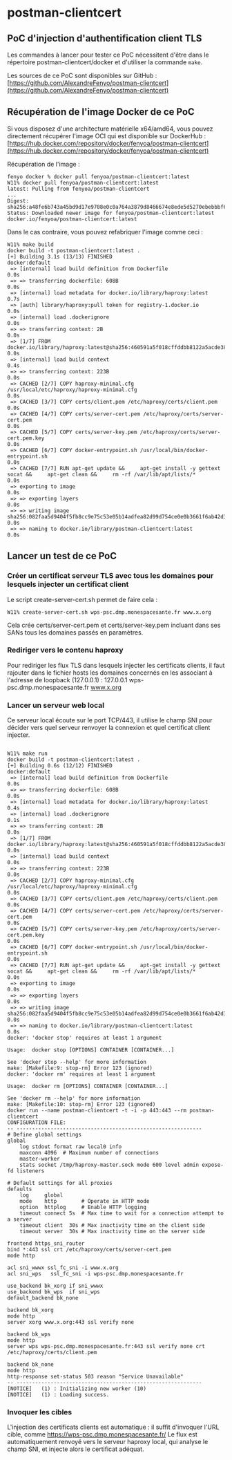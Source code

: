 
# postman-clientcert

## PoC d'injection d'authentification client TLS

Les commandes à lancer pour tester ce PoC nécessitent d'être dans le répertoire postman-clientcert/docker et d'utiliser la commande `make`.

Les sources de ce PoC sont disponibles sur GitHub : [https://github.com/AlexandreFenyo/postman-clientcert](https://github.com/AlexandreFenyo/postman-clientcert)

## Récupération de l'image Docker de ce PoC
Si vous disposez d'une architecture matérielle x64/amd64, vous pouvez directement récupérer l'image OCI qui est disponible sur DockerHub : [https://hub.docker.com/repository/docker/fenyoa/postman-clientcert](https://hub.docker.com/repository/docker/fenyoa/postman-clientcert)

Récupération de l'image :
```
fenyo docker % docker pull fenyoa/postman-clientcert:latest
W11% docker pull fenyoa/postman-clientcert:latest
latest: Pulling from fenyoa/postman-clientcert
...
Digest: sha256:a48fe6b743a45bd9d17e9708e0c0a764a3879d8466674e8ede5d5270ebebbbf6
Status: Downloaded newer image for fenyoa/postman-clientcert:latest
docker.io/fenyoa/postman-clientcert:latest
```

Dans le cas contraire, vous pouvez refabriquer l'image comme ceci :
```
W11% make build
docker build -t postman-clientcert:latest .
[+] Building 3.1s (13/13) FINISHED                                                                                                                           docker:default
 => [internal] load build definition from Dockerfile                                                                                                                   0.0s
 => => transferring dockerfile: 608B                                                                                                                                   0.0s
 => [internal] load metadata for docker.io/library/haproxy:latest                                                                                                      0.7s
 => [auth] library/haproxy:pull token for registry-1.docker.io                                                                                                         0.0s
 => [internal] load .dockerignore                                                                                                                                      0.0s
 => => transferring context: 2B                                                                                                                                        0.0s
 => [1/7] FROM docker.io/library/haproxy:latest@sha256:460591a5f018cffddbb8122a5acde386aeb480e29b49613a340fc89258cadc39                                                0.0s
 => [internal] load build context                                                                                                                                      0.4s
 => => transferring context: 223B                                                                                                                                      0.0s
 => CACHED [2/7] COPY haproxy-minimal.cfg /usr/local/etc/haproxy/haproxy-minimal.cfg                                                                                   0.0s
 => CACHED [3/7] COPY certs/client.pem /etc/haproxy/certs/client.pem                                                                                                   0.0s
 => CACHED [4/7] COPY certs/server-cert.pem /etc/haproxy/certs/server-cert.pem                                                                                         0.0s
 => CACHED [5/7] COPY certs/server-key.pem /etc/haproxy/certs/server-cert.pem.key                                                                                      0.0s
 => CACHED [6/7] COPY docker-entrypoint.sh /usr/local/bin/docker-entrypoint.sh                                                                                         0.0s
 => CACHED [7/7] RUN apt-get update &&     apt-get install -y gettext socat &&     apt-get clean &&     rm -rf /var/lib/apt/lists/*                                    0.0s
 => exporting to image                                                                                                                                                 0.0s
 => => exporting layers                                                                                                                                                0.0s
 => => writing image sha256:082faa5d9404f5fb8cc9e75c53e05b14adfea82d99d754ce0e0b3661f6ab42d3                                                                           0.0s
 => => naming to docker.io/library/postman-clientcert:latest                                                                                                           0.0s
```

## Lancer un test de ce PoC

### Créer un certificat serveur TLS avec tous les domaines pour lesquels injecter un certificat client
Le script create-server-cert.sh permet de faire cela :
```
W11% create-server-cert.sh wps-psc.dmp.monespacesante.fr www.x.org
```
Cela crée certs/server-cert.pem et certs/server-key.pem incluant dans ses SANs tous les domaines passés en paramètres.

### Rediriger vers le contenu haproxy

Pour rediriger les flux TLS dans lesquels injecter les certificats clients, il faut rajouter dans le fichier hosts les domaines concernés en les associant à l'adresse de loopback (127.0.0.1) :
127.0.0.1 wps-psc.dmp.monespacesante.fr www.x.org

### Lancer un serveur web local
Ce serveur local écoute sur le port TCP/443, il utilise le champ SNI pour décider vers quel serveur renvoyer la connexion et quel certificat client injecter.
```

W11% make run
docker build -t postman-clientcert:latest .
[+] Building 0.6s (12/12) FINISHED                                                                                                                           docker:default
 => [internal] load build definition from Dockerfile                                                                                                                   0.0s
 => => transferring dockerfile: 608B                                                                                                                                   0.0s
 => [internal] load metadata for docker.io/library/haproxy:latest                                                                                                      0.4s
 => [internal] load .dockerignore                                                                                                                                      0.1s
 => => transferring context: 2B                                                                                                                                        0.0s
 => [1/7] FROM docker.io/library/haproxy:latest@sha256:460591a5f018cffddbb8122a5acde386aeb480e29b49613a340fc89258cadc39                                                0.0s
 => [internal] load build context                                                                                                                                      0.0s
 => => transferring context: 223B                                                                                                                                      0.0s
 => CACHED [2/7] COPY haproxy-minimal.cfg /usr/local/etc/haproxy/haproxy-minimal.cfg                                                                                   0.0s
 => CACHED [3/7] COPY certs/client.pem /etc/haproxy/certs/client.pem                                                                                                   0.0s
 => CACHED [4/7] COPY certs/server-cert.pem /etc/haproxy/certs/server-cert.pem                                                                                         0.0s
 => CACHED [5/7] COPY certs/server-key.pem /etc/haproxy/certs/server-cert.pem.key                                                                                      0.0s
 => CACHED [6/7] COPY docker-entrypoint.sh /usr/local/bin/docker-entrypoint.sh                                                                                         0.0s
 => CACHED [7/7] RUN apt-get update &&     apt-get install -y gettext socat &&     apt-get clean &&     rm -rf /var/lib/apt/lists/*                                    0.0s
 => exporting to image                                                                                                                                                 0.0s
 => => exporting layers                                                                                                                                                0.0s
 => => writing image sha256:082faa5d9404f5fb8cc9e75c53e05b14adfea82d99d754ce0e0b3661f6ab42d3                                                                           0.0s
 => => naming to docker.io/library/postman-clientcert:latest                                                                                                           0.0s
docker: 'docker stop' requires at least 1 argument

Usage:  docker stop [OPTIONS] CONTAINER [CONTAINER...]

See 'docker stop --help' for more information
make: [Makefile:9: stop-rm] Error 123 (ignored)
docker: 'docker rm' requires at least 1 argument

Usage:  docker rm [OPTIONS] CONTAINER [CONTAINER...]

See 'docker rm --help' for more information
make: [Makefile:10: stop-rm] Error 123 (ignored)
docker run --name postman-clientcert -t -i -p 443:443 --rm postman-clientcert
CONFIGURATION FILE:
-- ------------------------------------------------------------
# Define global settings
global
    log stdout format raw local0 info
    maxconn 4096  # Maximum number of connections
    master-worker
    stats socket /tmp/haproxy-master.sock mode 600 level admin expose-fd listeners

# Default settings for all proxies
defaults
    log     global
    mode    http        # Operate in HTTP mode
    option  httplog     # Enable HTTP logging
    timeout connect 5s  # Max time to wait for a connection attempt to a server
    timeout client  30s # Max inactivity time on the client side
    timeout server  30s # Max inactivity time on the server side

frontend https_sni_router
bind *:443 ssl crt /etc/haproxy/certs/server-cert.pem
mode http

acl sni_wwwx ssl_fc_sni -i www.x.org
acl sni_wps   ssl_fc_sni -i wps-psc.dmp.monespacesante.fr

use_backend bk_xorg if sni_wwwx
use_backend bk_wps  if sni_wps
default_backend bk_none

backend bk_xorg
mode http
server xorg www.x.org:443 ssl verify none

backend bk_wps
mode http
server wps wps-psc.dmp.monespacesante.fr:443 ssl verify none crt /etc/haproxy/certs/client.pem

backend bk_none
mode http
http-response set-status 503 reason "Service Unavailable"
-- ------------------------------------------------------------
[NOTICE]   (1) : Initializing new worker (10)
[NOTICE]   (1) : Loading success.
```

### Invoquer les cibles

L'injection des certificats clients est automatique : il suffit d'invoquer l'URL cible, comme https://wps-psc.dmp.monespacesante.fr/
Le flux est automatiquement renvoyé vers le serveur haproxy local, qui analyse le champ SNI, et injecte alors le certificat adéquat.


